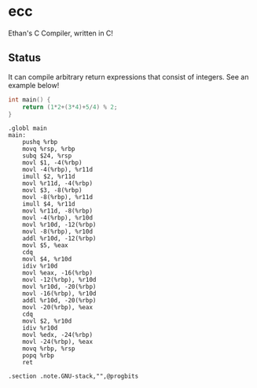 # ecc
Ethan's C Compiler, written in C!

## Status
It can compile arbitrary return expressions that consist of integers. See an example below!

```c
int main() {
    return (1*2+(3*4)+5/4) % 2;
}
```

```assembly
.globl main
main:
	pushq %rbp
	movq %rsp, %rbp
	subq $24, %rsp
	movl $1, -4(%rbp)
	movl -4(%rbp), %r11d
	imull $2, %r11d
	movl %r11d, -4(%rbp)
	movl $3, -8(%rbp)
	movl -8(%rbp), %r11d
	imull $4, %r11d
	movl %r11d, -8(%rbp)
	movl -4(%rbp), %r10d
	movl %r10d, -12(%rbp)
	movl -8(%rbp), %r10d
	addl %r10d, -12(%rbp)
	movl $5, %eax
	cdq
	movl $4, %r10d
	idiv %r10d
	movl %eax, -16(%rbp)
	movl -12(%rbp), %r10d
	movl %r10d, -20(%rbp)
	movl -16(%rbp), %r10d
	addl %r10d, -20(%rbp)
	movl -20(%rbp), %eax
	cdq
	movl $2, %r10d
	idiv %r10d
	movl %edx, -24(%rbp)
	movl -24(%rbp), %eax
	movq %rbp, %rsp
	popq %rbp
	ret

.section .note.GNU-stack,"",@progbits
```